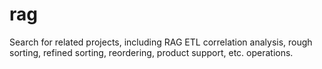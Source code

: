 # rag
Search for related projects, including RAG ETL correlation analysis, rough sorting, refined sorting, reordering, product support, etc. operations.

